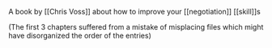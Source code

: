 A book by [[Chris Voss]] about how to improve your [[negotiation]] [[skill]]s

(The first 3 chapters suffered from a mistake of misplacing files which might have disorganized the order of the entries)